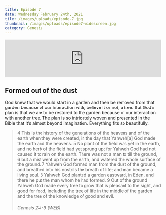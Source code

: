 ```yaml
---
title: Episode 7
date: Wednesday February 24th, 2021
tile: /images/uploads/episode-7.jpg
thumbnail: /images/uploads/episode7-widescreen.jpg
category: Genesis
---
```

<iframe title="0007 - Formed out of the dust" height="122" width="100%" style="border: none;" scrolling="no" data-name="pb-iframe-player" src="https://www.podbean.com/media/player/64nme-fbc7c3?from=pb6admin&download=1&version=1&auto=0&share=1&download=1&rtl=0&fonts=Helvetica&skin=1&pfauth=&btn-skin=107"></iframe>

## Formed out of the dust

God knew that we would start in a garden and then be removed from that garden because of our interaction with, believe it or not, a tree. But God’s plan is that we are to be restored to the garden because of our interaction with another tree. The plan is so intricately woven and presented in the Bible that it’s almost beyond imagination. Everything fits so beautifully.

> 4 This is the history of the generations of the heavens and of the earth when they were created, in the day that Yahweh\[a] God made the earth and the heavens. 5 No plant of the field was yet in the earth, and no herb of the field had yet sprung up; for Yahweh God had not caused it to rain on the earth. There was not a man to till the ground, 6 but a mist went up from the earth, and watered the whole surface of the ground. 7 Yahweh God formed man from the dust of the ground, and breathed into his nostrils the breath of life; and man became a living soul. 8 Yahweh God planted a garden eastward, in Eden, and there he put the man whom he had formed. 9 Out of the ground Yahweh God made every tree to grow that is pleasant to the sight, and good for food, including the tree of life in the middle of the garden and the tree of the knowledge of good and evil.  
>
> ###### Genesis 2:4-9 (WEB)